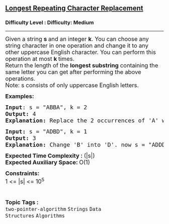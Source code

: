<h2><a href="https://www.geeksforgeeks.org/problems/longest-repeating-character-replacement/1?page=1&difficulty=Medium&status=unsolved&sortBy=submissions">Longest Repeating Character Replacement</a></h2><h3>Difficulty Level : Difficulty: Medium</h3><hr><div class="problems_problem_content__Xm_eO"><p><span style="font-size: 18px;">Given a string <strong>s </strong>and an integer <strong>k</strong>.&nbsp;<span style="box-sizing: border-box; margin: 0px; padding: 0px;">You can choose any string character in one operation </span>and change it to any other uppercase English character. You can perform this operation at most <strong>k </strong>times.<br>Return the length of the <strong>longest substring</strong> containing the same letter you can get after performing the above operations.<br>Note: s consists of only uppercase English letters.</span></p>
<p><span style="font-size: 18px;"><strong>Examples:</strong></span></p>
<pre><span style="font-size: 18px;"><span style="font-size: 18px;"><strong>Input</strong>: s = "ABBA", k = 2 <br></span></span><span style="font-size: 18px;"><span style="font-size: 18px;"><strong>Output:</strong> 4 <br><strong>Explanation: </strong>Replace the 2 occurrences of 'A' with 2 'B's or vice-versa.<br></span></span></pre>
<pre><span style="font-size: 18px;"><strong>Input: </strong>s = "ADBD", k = 1
<strong>Output: </strong>3
<strong>Explanation: </strong>Change 'B' into 'D'. now s = "ADDD"</span></pre>
<p><span style="font-size: 18px;"><strong>Expected Time Complexity : </strong>(|s|)<br><strong>E</strong></span><span style="font-size: 18px;"><strong>xpected Auxiliary Space: </strong>O(1)</span></p>
<p><span style="font-size: 18px;"><strong>Constraints:<br></strong></span><span style="font-size: 18px;">1 &lt;= |s| &lt;= 10<sup>5</sup></span></p></div><br><p><span style=font-size:18px><strong>Topic Tags : </strong><br><code>two-pointer-algorithm</code>&nbsp;<code>Strings</code>&nbsp;<code>Data Structures</code>&nbsp;<code>Algorithms</code>&nbsp;